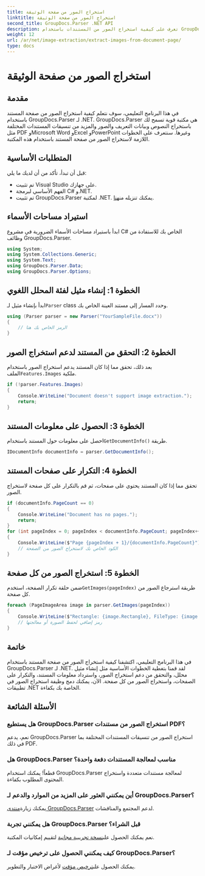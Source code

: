 ```yaml
---
title: استخراج الصور من صفحة الوثيقة
linktitle: استخراج الصور من صفحة الوثيقة
second_title: GroupDocs.Parser .NET API
description: تعرف على كيفية استخراج الصور من المستندات باستخدام GroupDocs.Parser لـ .NET. تعزيز قدرات معالجة المستندات الخاصة بك.
weight: 12
url: /ar/net/image-extraction/extract-images-from-document-page/
type: docs
---
```

# استخراج الصور من صفحة الوثيقة

## مقدمة
في هذا البرنامج التعليمي، سوف نتعلم كيفية استخراج الصور من صفحة المستند باستخدام GroupDocs.Parser لـ .NET. GroupDocs.Parser هي مكتبة قوية تسمح لك باستخراج النصوص وبيانات التعريف والصور والمزيد من تنسيقات المستندات المختلفة مثل PDF وMicrosoft Word وExcel وPowerPoint وغيرها. سنتعرف على الخطوات اللازمة لاستخراج الصور من صفحة المستند باستخدام هذه المكتبة.
## المتطلبات الأساسية
قبل أن تبدأ، تأكد من أن لديك ما يلي:
- تم تثبيت Visual Studio على جهازك.
- الفهم الأساسي لبرمجة C# و.NET.
- تم تثبيت GroupDocs.Parser لمكتبة .NET. يمكنك تنزيله من[هنا](https://releases.groupdocs.com/parser/net/).

## استيراد مساحات الأسماء
ابدأ باستيراد مساحات الأسماء الضرورية في مشروع C# الخاص بك للاستفادة من وظائف GroupDocs.Parser.
```csharp
using System;
using System.Collections.Generic;
using System.Text;
using GroupDocs.Parser.Data;
using GroupDocs.Parser.Options;
```
## الخطوة 1: إنشاء مثيل لفئة المحلل اللغوي
 ابدأ بإنشاء مثيل لـ`Parser` class وحدد المسار إلى مستند العينة الخاص بك.
```csharp
using (Parser parser = new Parser("YourSampleFile.docx"))
{
    // الرمز الخاص بك هنا
}
```
## الخطوة 2: التحقق من المستند لدعم استخراج الصور
 بعد ذلك، تحقق مما إذا كان المستند يدعم استخراج الصور باستخدام الملف`Features.Images` ملكية.
```csharp
if (!parser.Features.Images)
{
    Console.WriteLine("Document doesn't support image extraction.");
    return;
}
```
## الخطوة 3: الحصول على معلومات المستند
 احصل على معلومات حول المستند باستخدام`GetDocumentInfo()` طريقة.
```csharp
IDocumentInfo documentInfo = parser.GetDocumentInfo();
```
## الخطوة 4: التكرار على صفحات المستند
تحقق مما إذا كان المستند يحتوي على صفحات، ثم قم بالتكرار على كل صفحة لاستخراج الصور.
```csharp
if (documentInfo.PageCount == 0)
{
    Console.WriteLine("Document has no pages.");
    return;
}
for (int pageIndex = 0; pageIndex < documentInfo.PageCount; pageIndex++)
{
    Console.WriteLine($"Page {pageIndex + 1}/{documentInfo.PageCount}");
    // الكود الخاص بك لاستخراج الصور من الصفحة
}
```
## الخطوة 5: استخراج الصور من كل صفحة
 ضمن حلقة تكرار الصفحة، استخدم`GetImages(pageIndex)` طريقة استرجاع الصور من كل صفحة.
```csharp
foreach (PageImageArea image in parser.GetImages(pageIndex))
{
    Console.WriteLine($"Rectangle: {image.Rectangle}, FileType: {image.FileType}");
    // رمز إضافي لحفظ الصورة أو معالجتها
}
```

## خاتمة
في هذا البرنامج التعليمي، اكتشفنا كيفية استخراج الصور من صفحة المستند باستخدام GroupDocs.Parser لـ .NET. لقد قمنا بتغطية الخطوات الأساسية مثل إنشاء مثيل محلل، والتحقق من دعم استخراج الصور، واسترداد معلومات المستند، والتكرار على الصفحات، واستخراج الصور من كل صفحة. الآن، يمكنك دمج وظيفة استخراج الصور في تطبيقات .NET الخاصة بك بكفاءة.

## الأسئلة الشائعة
### هل يستطيع GroupDocs.Parser استخراج الصور من مستندات PDF؟
نعم، يدعم GroupDocs.Parser استخراج الصور من تنسيقات المستندات المختلفة بما في ذلك PDF.
### هل GroupDocs.Parser مناسب لمعالجة المستندات دفعة واحدة؟
قطعاً! يمكنك استخدام GroupDocs.Parser لمعالجة مستندات متعددة واستخراج المحتوى المطلوب بكفاءة.
### أين يمكنني العثور على المزيد من الموارد والدعم لـ GroupDocs.Parser؟
 يمكنك زيارة[منتدى GroupDocs.Parser](https://forum.groupdocs.com/c/parser/17) لدعم المجتمع والمناقشات.
### هل يمكنني تجربة GroupDocs.Parser قبل الشراء؟
 نعم يمكنك الحصول على[نسخة تجريبية مجانية](https://releases.groupdocs.com/) لتقييم إمكانيات المكتبة.
### كيف يمكنني الحصول على ترخيص مؤقت لـ GroupDocs.Parser؟
 يمكنك الحصول على[ترخيص مؤقت](https://purchase.groupdocs.com/temporary-license/) لأغراض الاختبار والتطوير.